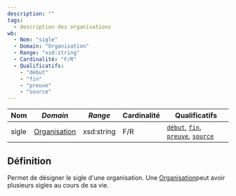 ```yaml
---
description: ""
tags:
  - description des organisations
wb:
  - Nom: "sigle"
  - Domain: "Organisation"
  - Range: "xsd:string"
  - Cardinalité: "F/R"
  - Qualificatifs:
    - "début"
    - "fin"
    - "preuve"
    - "source"
---
```


<OntologyTable frontMatter={frontMatter}/>

| **Nom** | ***Domain***                                            | ***Range*** | **Cardinalité** | **Qualificatifs**                                                                  |
| ------- | ------------------------------------------------------- | ----------- | --------------- | ---------------------------------------------------------------------------------- |
| sigle   | [Organisation](../Classes/Organisation/Organisation.md) | xsd:string  | F/R             | [`début`](début.md), [`fin`](fin.md), [`preuve`](preuve.md), [`source`](source.md) |

## Définition

Permet de désigner le sigle d'une organisation. Une [Organisation](../Classes/Organisation/Organisation.md)peut avoir plusieurs sigles au cours de sa vie.